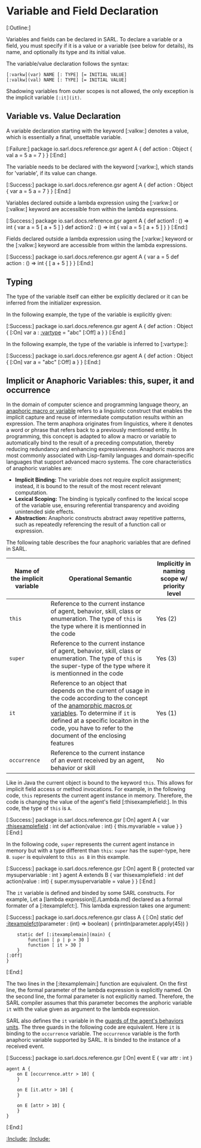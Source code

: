# Variable and Field Declaration

[:Outline:]

Variables and fields can be declared in SARL. To declare a variable or a field, you must specify if it is a value or a
variable (see below for details), its name, and optionally its type and its initial value.

The variable/value declaration follows the syntax:

```text
[:varkw](var) NAME [: TYPE] [= INITIAL VALUE]
[:valkw](val) NAME [: TYPE] [= INITIAL VALUE]
```

Shadowing variables from outer scopes is not allowed, the only exception is the implicit variable `[:it](it)`.


## Variable vs. Value Declaration

A variable declaration starting with the keyword [:valkw:] denotes a value, which is essentially a final, unsettable variable.

[:Failure:]
	package io.sarl.docs.reference.gsr
	agent A {
		def action : Object {
			val a = 5
			a = 7
		}
	}
[:End:]


The variable needs to be declared with the keyword [:varkw:], which stands for 'variable', if its value can change.

[:Success:]
	package io.sarl.docs.reference.gsr
	agent A {
		def action : Object {
			var a = 5
			a = 7
		}
	}
[:End:]


Variables declared outside a lambda expression using the [:varkw:] or [:valkw:] keyword are accessible from within the
lambda expressions.

[:Success:]
	package io.sarl.docs.reference.gsr
	agent A {
		def action1 : () => int {
			var a = 5
			[ a + 5 ]
		}
		def action2 : () => int {
			val a = 5
			[ a + 5 ]
		}
	}
[:End:]


Fields declared outside a lambda expression using the [:varkw:] keyword or the [:valkw:] keyword are
accessible from within the lambda expressions.

[:Success:]
	package io.sarl.docs.reference.gsr
	agent A {
		var a = 5
		def action : () => int {
			[ a + 5 ]
		}
	}
[:End:]


## Typing

The type of the variable itself can either be explicitly declared or it can be inferred from the initializer expression.

In the following example, the type of the variable is explicitly given:

[:Success:]
	package io.sarl.docs.reference.gsr
	agent A {
		def action : Object {
			[:On]
			var a : [:vartype](String) = "abc"
			[:Off]
			a
		}
	}
[:End:]


In the following example, the type of the variable is inferred to [:vartype:]:

[:Success:]
	package io.sarl.docs.reference.gsr
	agent A {
		def action : Object {
			[:On]
			var a = "abc"
			[:Off]
			a
		}
	}
[:End:]


## Implicit or Anaphoric Variables: this, super, it and occurrence

In the domain of computer science and programming language theory, an [anaphoric macro or variable](https://en.wikipedia.org/wiki/Anaphoric_macro) refers to a linguistic construct that enables the implicit capture and reuse of intermediate computation results within an expression. The term anaphora originates from linguistics, where it denotes a word or phrase that refers back to a previously mentioned entity. In programming, this concept is adapted to allow a macro or variable to automatically bind to the result of a preceding computation, thereby reducing redundancy and enhancing expressiveness.
Anaphoric macros are most commonly associated with Lisp-family languages and domain-specific languages that support advanced macro systems.
The core characteristics of anaphoric variables are:

- **Implicit Binding:** The variable does not require explicit assignment; instead, it is bound to the result of the most recent relevant computation.
- **Lexical Scoping:** The binding is typically confined to the lexical scope of the variable use, ensuring referential transparency and avoiding unintended side effects.
- **Abstraction:** Anaphoric constructs abstract away repetitive patterns, such as repeatedly referencing the result of a function call or expression.


The following table describes the four anaphoric variables that are defined in SARL.


| Name of the implicit variable | Operational Semantic | Implicitly in naming scope w/ priority level |
|-------------------------------|----------------------|----------------------------------------------|
| `this`                        | Reference to the current instance of agent, behavior, skill, class or enumeration. The type of `this` is the type where it is mentionned in the code | Yes (2) |
| `super`                       | Reference to the current instance of agent, behavior, skill, class or enumeration. The type of `this` is the super-type of the type where it is mentionned in the code | Yes (3) |
| `it`                          | Reference to an object that depends on the current of usage in the code according to the concept of the [anamorphic macros or variables](https://en.wikipedia.org/wiki/Anaphoric_macro). To determine if `it` is defined at a specific locaiton in the code, you have to refer to the document of the enclosing features | Yes (1) |
| `occurrence`                  | Reference to the current instance of an event received by an agent, behavior or skill | No |



Like in Java the current object is bound to the keyword `this`. This allows for implicit field access or method invocations.
For example, in the following code, `this` represents the current agent instance in memory. Therefore, the code is changing the value of the agent's field [:thisexamplefield:]. In this code, the type of `this` is `A`.

[:Success:]
	package io.sarl.docs.reference.gsr
	[:On]
	agent A {
		var [:thisexamplefield](myvariable) : int
		def action(value : int) {
			this.myvariable = value
		}
	}
[:End:]


In the following code, `super` represents the current agent instance in memory but with a type different than `this`: `super` has the super-type, here `B`. `super` is equivalent to `this as B` in this example.

[:Success:]
	package io.sarl.docs.reference.gsr
	[:On]
	agent B {
		protected var mysupervariable : int
	}
	agent A extends B {
		var thisexamplefield : int
		def action(value : int) {
			super.mysupervariable = value
		}
	}
[:End:]



The `it` variable is defined and binded by some SARL constructs. For example, Let a [lambda expression][./Lambda.md] declared as a formal formater of a [:itexamplefct:]. This lambda expression takes one argument:

[:Success:]
	package io.sarl.docs.reference.gsr
	class A {
	[:On]
		static def [:itexamplefct](function)(parameter : (int) => boolean) {
			println(parameter.apply(45))
		}

		static def [:itexamplemain](main) {
			function [ p | p > 30 ]
			function [ it > 30 ]
		}
	[:Off]
	}
[:End:]

The two lines in the [:itexamplemain:] function are equivalent. On the first line, the formal parameter of the lambda expression is explicitly named. On the second line, the formal parameter is not explicitly named. Therefore, the SARL compiler assumes that this parameter becomes the anphoric variable `it` with the value given as argument to the lambda expression.

SARL also defines the `it` variable in the [guards of the agent's behaviors units](../aop/Agent.md#behaviors-of-an-agent). The three guards in the following code are equivalent. Here `it` is binding to the `occurrence` variable. The `occurrence` variable is the forth anaphoric variable supported by SARL. It is binded to the instance of a received event.

[:Success:]
	package io.sarl.docs.reference.gsr
	[:On]
	event E {
		var attr : int
	}
	
	agent A {
		on E [occurrence.attr > 10] {
		}

		on E [it.attr > 10] {
		}

		on E [attr > 10] {
		}
	}
[:End:]



[:Include:](../../includes/oopref.inc)
[:Include:](../../includes/legal.inc)
